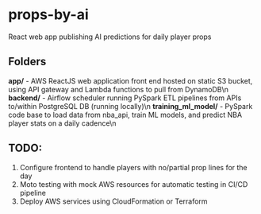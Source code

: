 # props-by-ai
React web app publishing AI predictions for daily player props

## Folders
**app/** - AWS ReactJS web application front end hosted on static S3 bucket, using API gateway and Lambda functions to pull from DynamoDB\n
**backend/** - Airflow scheduler running PySpark ETL pipelines from APIs to/within PostgreSQL DB (running locally)\n
**training_ml_model/** - PySpark code base to load data from nba_api, train ML models, and predict NBA player stats on a daily cadence\n

## TODO:
1. Configure frontend to handle players with no/partial prop lines for the day
2. Moto testing with mock AWS resources for automatic testing in CI/CD pipeline
3. Deploy AWS services using CloudFormation or Terraform
